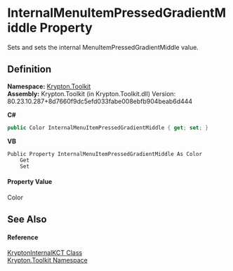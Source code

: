 # InternalMenuItemPressedGradientMiddle Property


Sets and sets the internal MenuItemPressedGradientMiddle value.



## Definition
**Namespace:** <a href="79d2eac2-21f4-54ff-7552-b20c33c30600.md">Krypton.Toolkit</a>  
**Assembly:** Krypton.Toolkit (in Krypton.Toolkit.dll) Version: 80.23.10.287+8d7660f9dc5efd033fabe008ebfb904beab6d444

**C#**
``` C#
public Color InternalMenuItemPressedGradientMiddle { get; set; }
```
**VB**
``` VB
Public Property InternalMenuItemPressedGradientMiddle As Color
	Get
	Set
```



#### Property Value
Color

## See Also


#### Reference
<a href="647f7ec2-291e-4be4-2c4e-01b039ba5b47.md">KryptonInternalKCT Class</a>  
<a href="79d2eac2-21f4-54ff-7552-b20c33c30600.md">Krypton.Toolkit Namespace</a>  
